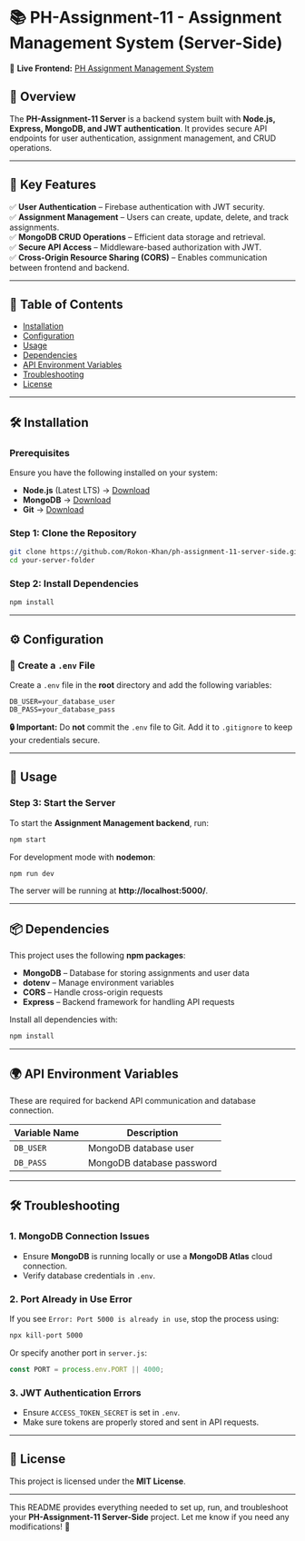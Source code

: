 # 📚 PH-Assignment-11 - Assignment Management System (Server-Side)  

🚀 **Live Frontend:** [PH Assignment Management System](https://ph-assignment-management-system.surge.sh/)  

## 📖 Overview  

The **PH-Assignment-11 Server** is a backend system built with **Node.js, Express, MongoDB, and JWT authentication**. It provides secure API endpoints for user authentication, assignment management, and CRUD operations.  

---

## 🎯 Key Features  

✅ **User Authentication** – Firebase authentication with JWT security.  
✅ **Assignment Management** – Users can create, update, delete, and track assignments.  
✅ **MongoDB CRUD Operations** – Efficient data storage and retrieval.  
✅ **Secure API Access** – Middleware-based authorization with JWT.  
✅ **Cross-Origin Resource Sharing (CORS)** – Enables communication between frontend and backend.  

---

## 📂 Table of Contents  

- [Installation](#installation)  
- [Configuration](#configuration)  
- [Usage](#usage)  
- [Dependencies](#dependencies)  
- [API Environment Variables](#api-environment-variables)  
- [Troubleshooting](#troubleshooting)  
- [License](#license)  

---

## 🛠️ Installation  

### Prerequisites  
Ensure you have the following installed on your system:  

- **Node.js** (Latest LTS) → [Download](https://nodejs.org/)  
- **MongoDB** → [Download](https://www.mongodb.com/)  
- **Git** → [Download](https://git-scm.com/)  

### Step 1: Clone the Repository  

```sh
git clone https://github.com/Rokon-Khan/ph-assignment-11-server-side.git
cd your-server-folder
```

### Step 2: Install Dependencies  

```sh
npm install
```

---

## ⚙️ Configuration  

### 📄 Create a `.env` File  

Create a `.env` file in the **root** directory and add the following variables:  

```plaintext
DB_USER=your_database_user
DB_PASS=your_database_pass
```

**🔒 Important:** Do **not** commit the `.env` file to Git. Add it to `.gitignore` to keep your credentials secure.  

---

## 🚀 Usage  

### Step 3: Start the Server  

To start the **Assignment Management backend**, run:  

```sh
npm start
```

For development mode with **nodemon**:  

```sh
npm run dev
```

The server will be running at **http://localhost:5000/**.  

---

## 📦 Dependencies  

This project uses the following **npm packages**:  

- **MongoDB** – Database for storing assignments and user data  
- **dotenv** – Manage environment variables  
- **CORS** – Handle cross-origin requests  
- **Express** – Backend framework for handling API requests  

Install all dependencies with:  

```sh
npm install
```

---

## 🌍 API Environment Variables  

These are required for backend API communication and database connection.  

| Variable Name         | Description                           |
|-----------------------|---------------------------------------|
| `DB_USER`            | MongoDB database user                 |
| `DB_PASS`            | MongoDB database password             |

---

## 🛠️ Troubleshooting  

### 1. **MongoDB Connection Issues**  

- Ensure **MongoDB** is running locally or use a **MongoDB Atlas** cloud connection.  
- Verify database credentials in `.env`.  

### 2. **Port Already in Use Error**  

If you see `Error: Port 5000 is already in use`, stop the process using:  

```sh
npx kill-port 5000
```

Or specify another port in `server.js`:  

```js
const PORT = process.env.PORT || 4000;
```

### 3. **JWT Authentication Errors**  

- Ensure `ACCESS_TOKEN_SECRET` is set in `.env`.  
- Make sure tokens are properly stored and sent in API requests.  

---

## 📜 License  

This project is licensed under the **MIT License**.  

---

This README provides everything needed to set up, run, and troubleshoot your **PH-Assignment-11 Server-Side** project. Let me know if you need any modifications! 🚀



